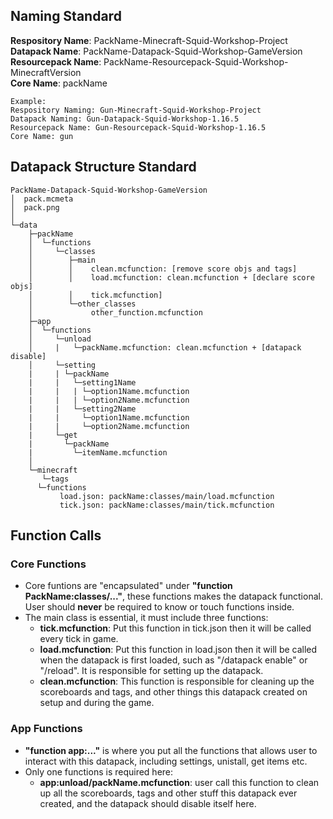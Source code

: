 
## Naming Standard
**Respository Name**: PackName-Minecraft-Squid-Workshop-Project\
**Datapack Name**: PackName-Datapack-Squid-Workshop-GameVersion\
**Resourcepack Name**: PackName-Resourcepack-Squid-Workshop-MinecraftVersion\
**Core Name**: packName

	Example:
	Respository Naming: Gun-Minecraft-Squid-Workshop-Project
	Datapack Naming: Gun-Datapack-Squid-Workshop-1.16.5
	Resourcepack Name: Gun-Resourcepack-Squid-Workshop-1.16.5
	Core Name: gun


## Datapack Structure Standard

	PackName-Datapack-Squid-Workshop-GameVersion
	│  pack.mcmeta
	│  pack.png
	│
	└─data
	    ├─packName
	    │  └─functions
	    │     └─classes
	    │        ├─main
	    │        │    clean.mcfunction: [remove score objs and tags]
	    │        │    load.mcfunction: clean.mcfunction + [declare score objs]
	    │        │    tick.mcfunction]
	    │        └─other_classes
 	    │             other_function.mcfunction
 	    ├─app
 	    │  └─functions
	    │     └─unload
	    │     |   └─packName.mcfunction: clean.mcfunction + [datapack disable]
	    │     └─setting
	    |     | └─packName
	    |     |   └─setting1Name
	    |     |   | └─option1Name.mcfunction
	    |     |   | └─option2Name.mcfunction
	    |     |   └─setting2Name
	    |     |     └─option1Name.mcfunction
	    |     |     └─option2Name.mcfunction
	    |     └─get
	    |       └─packName
	    |         └─itemName.mcfunction
	    │
	    └─minecraft
	       └─tags
		  └─functions
		       load.json: packName:classes/main/load.mcfunction
		       tick.json: packName:classes/main/tick.mcfunction


## Function Calls
### Core Functions
* Core funtions are "encapsulated" under **"function PackName:classes/..."**, these functions makes the datapack functional. User should **never** be required to know or touch functions inside.
* The main class is essential, it must include three functions: 
	*	**tick.mcfunction**: Put this function in tick.json then it will be called every tick in game.
	*	**load.mcfunction**: Put this function in load.json then it will be called when the datapack is first loaded, such as "/datapack enable" or "/reload". It is responsible for setting up the datapack.
	*	**clean.mcfunction**: This function is responsible for cleaning up the scoreboards and tags, and other things this datapack created on setup and during the game.
### App Functions
*	**"function app:..."** is where you put all the functions that allows user to interact with this datapack, including settings, unistall, get items etc.
*	Only one functions is required here: 
	* **app:unload/packName.mcfunction**: user call this function to clean up all the scoreboards, tags and other stuff this datapack ever created, and the datapack should disable itself here.
	
